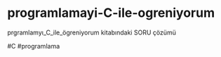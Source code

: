 # programlamayi-C-ile-ogreniyorum
prgramlamyı_C_ile_ögreniyorum kitabındaki SORU çözümü


#C
#programlama

